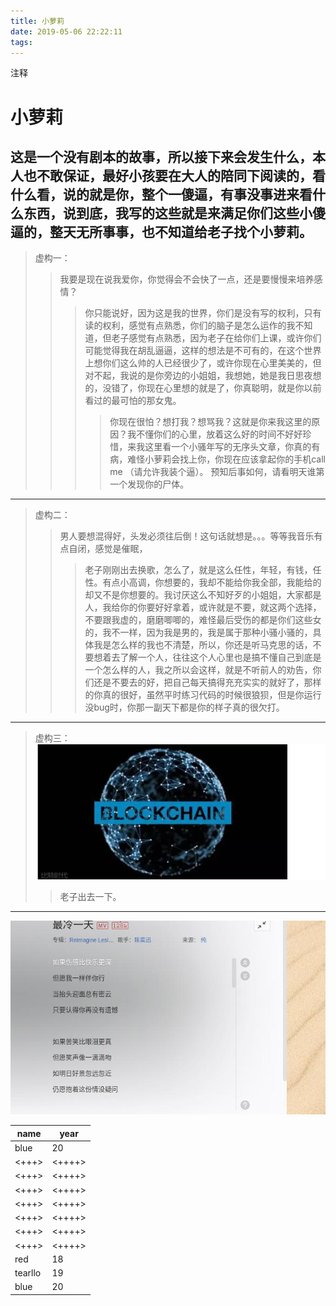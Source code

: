 ```yaml
---
title: 小萝莉
date: 2019-05-06 22:22:11
tags:
---
```

注释
<!--more-->
# 小萝莉
**这是一个没有剧本的故事，所以接下来会发生什么，本人也不敢保证，最好小孩要在大人的陪同下阅读的，看什么看，说的就是你，整个一傻逼，有事没事进来看什么东西，说到底，我写的这些就是来满足你们这些小傻逼的，整天无所事事，也不知道给老子找个小萝莉。**
----
> 虚构一：
>> 我要是现在说我爱你，你觉得会不会快了一点，还是要慢慢来培养感情？
>>> 你只能说好，因为这是我的世界，你们是没有写的权利，只有读的权利，感觉有点熟悉，你们的脑子是怎么运作的我不知道，但老子感觉有点熟悉，因为老子在给你们上课，或许你们可能觉得我在胡乱逼逼，这样的想法是不可有的，在这个世界上想你们这么帅的人已经很少了，或许你现在心里美美的，但对不起，我说的是你旁边的小姐姐，我想她，她是我日思夜想的，没错了，你现在心里想的就是了，你真聪明，就是你以前看过的最可怕的那女鬼。
>>>> 你现在很怕？想打我？想骂我？这就是你来我这里的原因？我不懂你们的心里，放着这么好的时间不好好珍惜，来我这里看一个小骚年写的无序头文章，你真的有病，难怪小萝莉会找上你，你现在应该拿起你的手机call me （请允许我装个逼）。
>>>> 预知后事如何，请看明天谁第一个发现你的尸体。

----
> 虚构二：
>> 男人要想混得好，头发必须往后倒！这句话就想是。。。等等我音乐有点自闭，感觉是催眠，
>>> 老子刚刚出去换歌，怎么了，就是这么任性，年轻，有钱，任性。有点小高调，你想要的，我却不能给你我全部，我能给的却又不是你想要的。我讨厌这么不知好歹的小姐姐，大家都是人，我给你的你要好好拿着，或许就是不要，就这两个选择，不要跟我虚的，磨磨唧唧的，难怪最后受伤的都是你们这些女的，我不一样，因为我是男的，我是属于那种小骚小骚的，具体我是怎么样的我也不清楚，所以，你还是听马克思的话，不要想着去了解一个人，往往这个人心里也是搞不懂自己到底是一个怎么样的人，我之所以会这样，就是不听前人的劝告，你们还是不要去的好，把自己每天搞得充充实实的就好了，那样的你真的很好，虽然平时练习代码的时候很狼狈，但是你运行没bug时，你那一副天下都是你的样子真的很欠打。
----
> 虚构三：![大哥](小萝莉/test.png)
>> 老子出去一下。
----
![test](小萝莉/sda.jpg)

|name|year|
|-----|-----|
|blue|20|:
|<+++>|<++++>|
|<+++>|<++++>|
|<+++>|<++++>|
|<+++>|<++++>|
|<+++>|<++++>|
|<+++>|<++++>|
|<+++>|<++++>|
|red|18|
|tearllo|19|
|blue|20|
